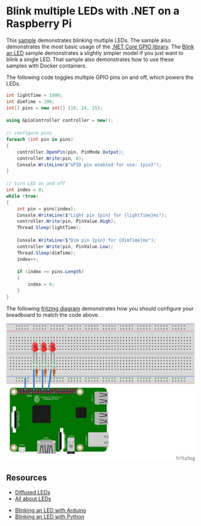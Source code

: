 # Blink multiple LEDs with .NET on a Raspberry Pi

This [sample](Program.cs) demonstrates blinking multiple LEDs. The sample also demonstrates the most basic usage of the [.NET Core GPIO library](https://www.nuget.org/packages/System.Device.Gpio). The [Blink an LED](../led-blink-multiple/README.md) sample demonstrates a slightly simpler model if you just want to blink a single LED. That sample also demonstrates how to use these samples with Docker containers.

The following code toggles multiple GPIO pins on and off, which powers the LEDs.

```csharp
int lightTime = 1000;
int dimTime = 200;
int[] pins = new int[] {18, 24, 25};

using GpioController controller = new();

// configure pins
foreach (int pin in pins)
{
    controller.OpenPin(pin, PinMode.Output);
    controller.Write(pin, 0);
    Console.WriteLine($"GPIO pin enabled for use: {pin}");
}

// turn LED on and off
int index = 0;
while (true)
{
    int pin = pins[index];
    Console.WriteLine($"Light pin {pin} for {lightTime}ms");
    controller.Write(pin, PinValue.High);
    Thread.Sleep(lightTime);

    Console.WriteLine($"Dim pin {pin} for {dimTime}ms");
    controller.Write(pin, PinValue.Low);
    Thread.Sleep(dimTime);
    index++;

    if (index >= pins.Length)
    {
        index = 0;
    }
}

```

The following [fritzing diagram](rpi-led-multiple.fzz) demonstrates how you should configure your breadboard to match the code above.

![Raspberry Pi Breadboard diagram](rpi-led-multiple_bb.png)

## Resources

* [Diffused LEDs](https://www.adafruit.com/product/297)
* [All about LEDs](https://learn.adafruit.com/all-about-leds)
- [Blinking an LED with Arduino](https://learn.adafruit.com/adafruit-arduino-lesson-2-leds/blinking-the-led)
- [Blinking an LED with Python](https://learn.adafruit.com/blinking-an-led-with-beaglebone-black/writing-a-program)